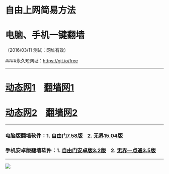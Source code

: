 # 自由上网简易方法
# 电脑、手机一键翻墙
（2016/03/11 测试：网址有效）

####永久短网址：https://git.io/free

***

# <a href="http://dt01.1bar.org/311" target="_blank">动态网1</a>&nbsp;&nbsp;&nbsp;&nbsp;<a href="http://fq06.dler.org" target="_blank">翻墙网1</a>

# <a href="http://dt-01.de-a.org/311" target="_blank">动态网2</a>&nbsp;&nbsp;&nbsp;&nbsp;<a href="http://fq07.inet2.org" target="_blank">翻墙网2</a>

***

### 电脑版翻墙软件：1. <a href="http://fq04.igster.org/fgget.php?fid=fg758p.zip" target="_blank">自由门7.58版</a>&nbsp;&nbsp;&nbsp;&nbsp;2. <a href="http://fq04.igster.org/fgget.php?fid=u1504.zip" target="_blank">无界15.04版</a>

### 手机安卓版翻墙软件：1. <a href="http://fq04.igster.org/fgget.php?fid=fgma32.apk" target="_blank">自由门安卓版3.2版</a>&nbsp;&nbsp;&nbsp;&nbsp;2. <a href="http://fq04.igster.org/fgget.php?fid=um3.5.apk" target="_blank">无界一点通3.5版</a>

***

<p><img src="http://fq05.dler.org/pic/yjfq-20160207.png"></p> 
